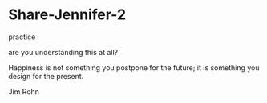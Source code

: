 # Share-Jennifer-2
practice


are you understanding this at all?

Happiness is not something you postpone for the future; it is something you design for the present.

Jim Rohn
